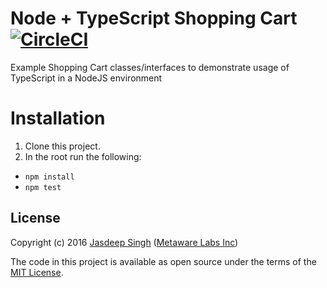 # Node + TypeScript Shopping Cart [![CircleCI](https://circleci.com/gh/metaware/typescript-shopping-cart/tree/master.svg?style=svg&circle-token=32badf7f966ec649ea132d703b916f7a4e6250f0)](https://circleci.com/gh/metaware/typescript-shopping-cart/tree/master)

Example Shopping Cart classes/interfaces to demonstrate usage of TypeScript in a NodeJS environment 

# Installation

1. Clone this project.
2. In the root run the following: 
  - `npm install` 
  - `npm test`

## License

Copyright (c) 2016 [Jasdeep Singh](http://jasdeep.ca) ([Metaware Labs Inc](http://metawarelabs.com/))

The code in this project is available as open source under the terms of the [MIT License](http://opensource.org/licenses/MIT).
